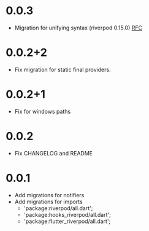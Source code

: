 # 0.0.3
- Migration for unifying syntax (riverpod 0.15.0) [RFC](https://github.com/rrousselGit/river_pod/issues/335)

# 0.0.2+2
- Fix migration for static final providers.

# 0.0.2+1
- Fix for windows paths

# 0.0.2
- Fix CHANGELOG and README

# 0.0.1

- Add migrations for notifiers
- Add migrations for imports
  - 'package:riverpod/all.dart';
  - 'package:hooks_riverpod/all.dart';
  - 'package:flutter_riverpod/all.dart';
